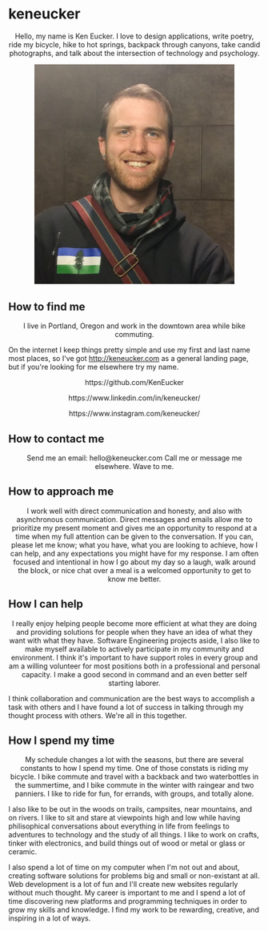 # keneucker

<p align="center">
  Hello, my name is Ken Eucker. I love to design applications, write poetry, ride my bicycle, hike to hot springs, backpack through canyons, take candid photographs, and talk about the intersection of technology and psychology.
</p>

<p align="center">
<img src="keneucker.jpg" width="400">
</p>

## How to find me
<p align="center">
  I live in Portland, Oregon and work in the downtown area while bike commuting.
  
  On the internet I keep things pretty simple and use my first and last name most places, so I've got http://keneucker.com as a general landing page, but if you're looking for me elsewhere try my name.
</p>

<p align="center">
https://github.com/KenEucker
</p><p align="center">
https://www.linkedin.com/in/keneucker/
</p><p align="center">
https://www.instagram.com/keneucker/
</p>

## How to contact me
<p align="center">
  Send me an email: hello@keneucker.com
  Call me or message me elsewhere.
  Wave to me.
</p>

## How to approach me
<p align="center">
  I work well with direct communication and honesty, and also with asynchronous communication. Direct messages and emails allow me to prioritize my present moment and gives me an opportunity to respond at a time when my full attention can be given to the conversation. If you can, please let me know; what you have, what you are looking to achieve, how I can help, and any expectations you might have for my response. I am often focused and intentional in how I go about my day so a laugh, walk around the block, or nice chat over a meal is a welcomed opportunity to get to know me better.
</p>

## How I can help
<p align="center">
  I really enjoy helping people become more efficient at what they are doing and providing solutions for people when they have an idea of what they want with what they have. Software Engineering projects aside, I also like to make myself available to actively participate in my community and environment. I think it's important to have support roles in every group and am a willing volunteer for most positions both in a professional and personal capacity. I make a good second in command and an even better self starting laborer. 

  I think collaboration and communication are the best ways to accomplish a task with others and I have found a lot of success in talking through my thought process with others. We're all in this together.
</p>

## How I spend my time
<p align="center">
  My schedule changes a lot with the seasons, but there are several constants to how I spend my time. One of those constats is riding my bicycle. I bike commute and travel with a backback and two waterbottles in the summertime, and I bike commute in the winter with raingear and two panniers. I like to ride for fun, for errands, with groups, and totally alone. 

  I also like to be out in the woods on trails, campsites, near mountains, and on rivers. I like to sit and stare at viewpoints high and low while having philisophical conversations about everything in life from feelings to adventures to technology and the study of all things. I like to work on crafts, tinker with electronics, and build things out of wood or metal or glass or ceramic.

  I also spend a lot of time on my computer when I'm not out and about, creating software solutions for problems big and small or non-existant at all. Web development is a lot of fun and I'll create new websites regularly without much thought. My career is important to me and I spend a lot of time discovering new platforms and programming techniques in order to grow my skills and knowledge. I find my work to be rewarding, creative, and inspiring in a lot of ways. 
</p>

